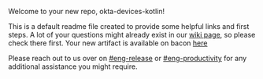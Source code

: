 
Welcome to your new repo, okta-devices-kotlin!

This is a default readme file created to provide some helpful links and first steps.
A lot of your questions might already exist in our [wiki page](http://bit.ly/EngFAQ), so please check there first.
Your new artifact is available on bacon [here](https://bacon-go.aue1e.saasure.net/commits?artifact=okta-devices-kotlin)

Please reach out to us over on [#eng-release](https://okta.slack.com/archives/C7L27G2Q5) or [#eng-productivity](https://okta.slack.com/archives/C7LQ4U8T0) for any additional assistance you might require.
